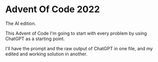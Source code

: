 # Advent Of Code 2022
The AI edition.

This Advent of Code I'm going to start with every problem by using ChatGPT as a starting point.

I'll have the prompt and the raw output of ChatGPT in one file, and my edited and working solution in another.
